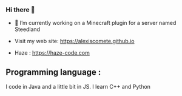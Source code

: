 ### Hi there 👋

- 🔭 I’m currently working on a Minecraft plugin for a server named Steedland

- Visit my web site: https://alexiscomete.github.io

- Haze : https://haze-code.com

## Programming language :

I code in Java and a little bit in JS.
I learn C++ and Python 
<!--
**Alexiscomete/Alexiscomete** is a ✨ _special_ ✨ repository because its `README.md` (this file) appears on your GitHub profile.

Here are some ideas to get you started:

- 🔭 I’m currently working on ...
- 🌱 I’m currently learning ...
- 👯 I’m looking to collaborate on ...
- 🤔 I’m looking for help with ...
- 💬 Ask me about ...
- 📫 How to reach me: ...
- 😄 Pronouns: ...
- ⚡ Fun fact: ...
-->
